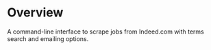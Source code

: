 # Overview
A command-line interface to scrape jobs from Indeed.com with terms search and emailing options.
